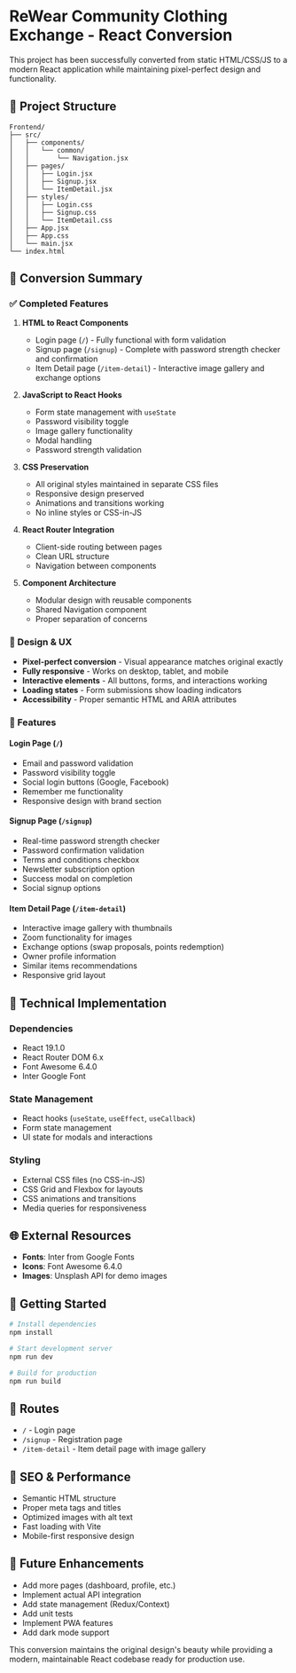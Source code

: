 # ReWear Community Clothing Exchange - React Conversion

This project has been successfully converted from static HTML/CSS/JS to a modern React application while maintaining pixel-perfect design and functionality.

## 📁 Project Structure

```
Frontend/
├── src/
│   ├── components/
│   │   └── common/
│   │       └── Navigation.jsx
│   ├── pages/
│   │   ├── Login.jsx
│   │   ├── Signup.jsx
│   │   └── ItemDetail.jsx
│   ├── styles/
│   │   ├── Login.css
│   │   ├── Signup.css
│   │   └── ItemDetail.css
│   ├── App.jsx
│   ├── App.css
│   └── main.jsx
└── index.html
```

## 🔄 Conversion Summary

### ✅ Completed Features

1. **HTML to React Components**
   - Login page (`/`) - Fully functional with form validation
   - Signup page (`/signup`) - Complete with password strength checker and confirmation
   - Item Detail page (`/item-detail`) - Interactive image gallery and exchange options

2. **JavaScript to React Hooks**
   - Form state management with `useState`
   - Password visibility toggle
   - Image gallery functionality
   - Modal handling
   - Password strength validation

3. **CSS Preservation**
   - All original styles maintained in separate CSS files
   - Responsive design preserved
   - Animations and transitions working
   - No inline styles or CSS-in-JS

4. **React Router Integration**
   - Client-side routing between pages
   - Clean URL structure
   - Navigation between components

5. **Component Architecture**
   - Modular design with reusable components
   - Shared Navigation component
   - Proper separation of concerns

### 🎨 Design & UX

- **Pixel-perfect conversion** - Visual appearance matches original exactly
- **Fully responsive** - Works on desktop, tablet, and mobile
- **Interactive elements** - All buttons, forms, and interactions working
- **Loading states** - Form submissions show loading indicators
- **Accessibility** - Proper semantic HTML and ARIA attributes

### 🚀 Features

#### Login Page (`/`)
- Email and password validation
- Password visibility toggle
- Social login buttons (Google, Facebook)
- Remember me functionality
- Responsive design with brand section

#### Signup Page (`/signup`)
- Real-time password strength checker
- Password confirmation validation
- Terms and conditions checkbox
- Newsletter subscription option
- Success modal on completion
- Social signup options

#### Item Detail Page (`/item-detail`)
- Interactive image gallery with thumbnails
- Zoom functionality for images
- Exchange options (swap proposals, points redemption)
- Owner profile information
- Similar items recommendations
- Responsive grid layout

## 🔧 Technical Implementation

### Dependencies
- React 19.1.0
- React Router DOM 6.x
- Font Awesome 6.4.0
- Inter Google Font

### State Management
- React hooks (`useState`, `useEffect`, `useCallback`)
- Form state management
- UI state for modals and interactions

### Styling
- External CSS files (no CSS-in-JS)
- CSS Grid and Flexbox for layouts
- CSS animations and transitions
- Media queries for responsiveness

## 🌐 External Resources

- **Fonts**: Inter from Google Fonts
- **Icons**: Font Awesome 6.4.0
- **Images**: Unsplash API for demo images

## 🚀 Getting Started

```bash
# Install dependencies
npm install

# Start development server
npm run dev

# Build for production
npm run build
```

## 📱 Routes

- `/` - Login page
- `/signup` - Registration page
- `/item-detail` - Item detail page with image gallery

## 🎯 SEO & Performance

- Semantic HTML structure
- Proper meta tags and titles
- Optimized images with alt text
- Fast loading with Vite
- Mobile-first responsive design

## 🔮 Future Enhancements

- Add more pages (dashboard, profile, etc.)
- Implement actual API integration
- Add state management (Redux/Context)
- Add unit tests
- Implement PWA features
- Add dark mode support

This conversion maintains the original design's beauty while providing a modern, maintainable React codebase ready for production use.
